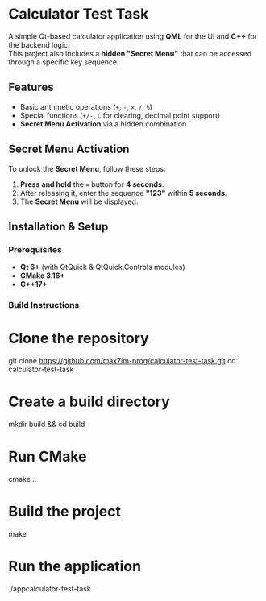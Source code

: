 # Calculator Test Task  

A simple Qt-based calculator application using **QML** for the UI and **C++** for the backend logic.  
This project also includes a **hidden "Secret Menu"** that can be accessed through a specific key sequence.  

## **Features**  
- Basic arithmetic operations (`+`, `-`, `×`, `/`, `%`)  
- Special functions (`+/-`, `C` for clearing, decimal point support)  
- **Secret Menu Activation** via a hidden combination  

## **Secret Menu Activation**  
To unlock the **Secret Menu**, follow these steps:  
1. **Press and hold** the `=` button for **4 seconds**.  
2. After releasing it, enter the sequence **"123"** within **5 seconds**.  
3. The **Secret Menu** will be displayed.  

## **Installation & Setup**  
### **Prerequisites**  
- **Qt 6+** (with QtQuick & QtQuick.Controls modules)  
- **CMake 3.16+**  
- **C++17+**  

### **Build Instructions**  

# Clone the repository
git clone https://github.com/max7im-prog/calculator-test-task.git 
cd calculator-test-task

# Create a build directory
mkdir build && cd build  

# Run CMake
cmake ..  

# Build the project
make  

# Run the application
./appcalculator-test-task  
